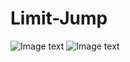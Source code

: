# Limit-Jump

![Image text](https://github.com/Kubernatess/jxty/blob/master/SnapShot.png)
![Image text](https://github.com/Kubernatess/jxty/blob/master/SnapShot.png2)
